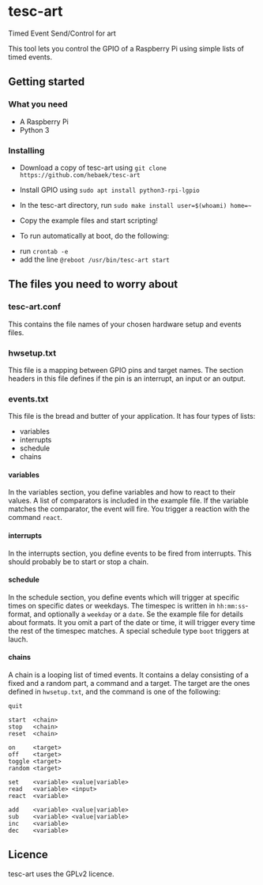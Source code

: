 # tesc-art
Timed Event Send/Control for art

This tool lets you control the GPIO of a Raspberry Pi using simple lists of timed events.

## Getting started

### What you need
* A Raspberry Pi
* Python 3

### Installing
* Download a copy of tesc-art using `git clone https://github.com/hebaek/tesc-art`
* Install GPIO using `sudo apt install python3-rpi-lgpio`
* In the tesc-art directory, run `sudo make install user=$(whoami) home=~`
* Copy the example files and start scripting!

* To run automatically at boot, do the following:
- run `crontab -e`
- add the line `@reboot /usr/bin/tesc-art start`


## The files you need to worry about

### tesc-art.conf
This contains the file names of your chosen hardware setup and events files.

### hwsetup.txt
This file is a mapping between GPIO pins and target names.
The section headers in this file defines if the pin is an interrupt, an input or an output.

### events.txt
This file is the bread and butter of your application. It has four types of lists:
* variables
* interrupts
* schedule
* chains

#### variables
In the variables section, you define variables and how to react to their values.
A list of comparators is included in the example file.
If the variable matches the comparator, the event will fire.
You trigger a reaction with the command `react`.

#### interrupts
In the interrupts section, you define events to be fired from interrupts. This should probably be to start or stop a chain.

#### schedule
In the schedule section, you define events which will trigger at specific times on specific dates or weekdays.
The timespec is written in `hh:mm:ss`-format, and optionally a `weekday` or a `date`. Se the example file for details about formats.
It you omit a part of the date or time, it will trigger every time the rest of the timespec matches.
A special schedule type `boot` triggers at lauch.

#### chains
A chain is a looping list of timed events. It contains a delay consisting of a fixed and a random part, a command and a target.
The target are the ones defined in `hwsetup.txt`, and the command is one of the following:
```
quit

start  <chain>
stop   <chain>
reset  <chain>

on     <target>
off    <target>
toggle <target>
random <target>

set    <variable> <value|variable>
read   <variable> <input>
react  <variable>

add    <variable> <value|variable>
sub    <variable> <value|variable>
inc    <variable>
dec    <variable>
```


## Licence
tesc-art uses the GPLv2 licence.
